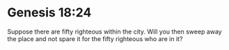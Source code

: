# Genesis 18:24

Suppose there are fifty righteous within the city. Will you then sweep away the place and not spare it for the fifty righteous who are in it?
